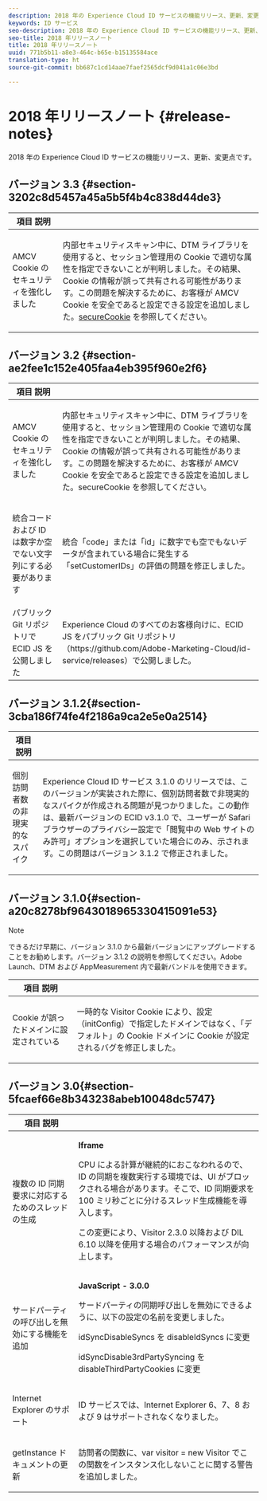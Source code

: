 ```yaml
---
description: 2018 年の Experience Cloud ID サービスの機能リリース、更新、変更点です。
keywords: ID サービス
seo-description: 2018 年の Experience Cloud ID サービスの機能リリース、更新、変更点です。
seo-title: 2018 年リリースノート
title: 2018 年リリースノート
uuid: 771b5b11-a8e3-464c-b65e-b15135584ace
translation-type: ht
source-git-commit: bb687c1cd14aae7faef2565dcf9d041a1c06e3bd

---
```



# 2018 年リリースノート {#release-notes}

2018 年の Experience Cloud ID サービスの機能リリース、更新、変更点です。

## バージョン 3.3 {#section-3202c8d5457a45a5b5f4b4c838d44de3}

<table id="table_201417BD540E4EE69911AABE9BF77509"> 
 <thead> 
  <tr> 
   <th colname="col1" class="entry"> 項目 説明 </th> 
   <th colname="col2" class="entry"> </th> 
  </tr>
 </thead>
 <tbody> 
  <tr> 
   <td colname="col1"> <p>AMCV Cookie のセキュリティを強化しました </p> </td> 
   <td colname="col2"> <p>内部セキュリティスキャン中に、DTM ライブラリを使用すると、セッション管理用の Cookie で適切な属性を指定できないことが判明しました。その結果、Cookie の情報が誤って共有される可能性があります。この問題を解決するために、お客様が AMCV Cookie を安全であると設定できる設定を追加しました。<a href="https://marketing.adobe.com/resources/help/ja_JP/mcvid/mcvid-securecookie.html" format="https" scope="external">secureCookie</a> を参照してください。 </p> </td> 
  </tr> 
 </tbody> 
</table>

## バージョン 3.2 {#section-ae2fee1c152e405faa4eb395f960e2f6}

<table id="table_6546F5C74E4742E4B5E9793BCEAB66FA"> 
 <thead> 
  <tr> 
   <th colname="col1" class="entry"> 項目 説明 </th> 
   <th colname="col2" class="entry"> </th> 
  </tr>
 </thead>
 <tbody> 
  <tr> 
   <td colname="col1"> <p>AMCV Cookie のセキュリティを強化しました </p> </td> 
   <td colname="col2"> <p>内部セキュリティスキャン中に、DTM ライブラリを使用すると、セッション管理用の Cookie で適切な属性を指定できないことが判明しました。その結果、Cookie の情報が誤って共有される可能性があります。この問題を解決するために、お客様が AMCV Cookie を安全であると設定できる設定を追加しました。secureCookie を参照してください。 </p> </td> 
  </tr> 
  <tr> 
   <td colname="col1"> <p>統合コードおよび ID は数字か空でない文字列にする必要があります </p> </td> 
   <td colname="col2"> <p>統合「code」または「id」に数字でも空でもないデータが含まれている場合に発生する「setCustomerIDs」の評価の問題を修正しました。 </p> </td> 
  </tr> 
  <tr> 
   <td colname="col1"> パブリック Git リポジトリで ECID JS を公開しました </td> 
   <td colname="col2"> Experience Cloud のすべてのお客様向けに、ECID JS をパブリック Git リポジトリ（https://github.com/Adobe-Marketing-Cloud/id-service/releases）で公開しました。 </td> 
  </tr> 
 </tbody> 
</table>

## バージョン 3.1.2{#section-3cba186f74fe4f2186a9ca2e5e0a2514}

<table id="table_9FA4E20C996746A2A4219C9A0F759AD1"> 
 <thead> 
  <tr> 
   <th colname="col1" class="entry"> 項目 説明 </th> 
   <th colname="col2" class="entry"> </th> 
  </tr>
 </thead>
 <tbody> 
  <tr> 
   <td colname="col1"> <p>個別訪問者数の非現実的なスパイク </p> </td> 
   <td colname="col2"> <p>Experience Cloud ID サービス 3.1.0 のリリースでは、このバージョンが実装された際に、個別訪問者数で非現実的なスパイクが作成される問題が見つかりました。この動作は、最新バージョンの ECID v3.1.0 で、ユーザーが Safari ブラウザーのプライバシー設定で「閲覧中の Web サイトのみ許可」オプションを選択していた場合にのみ、示されます。この問題はバージョン 3.1.2 で修正されました。 </p> </td> 
  </tr> 
 </tbody> 
</table>

## バージョン 3.1.0{#section-a20c8278bf9643018965330415091e53}

>[!NOTE]
>
>できるだけ早期に、バージョン 3.1.0 から最新バージョンにアップグレードすることをお勧めします。バージョン 3.1.2 の説明を参照してください。Adobe Launch、DTM および AppMeasurement 内で最新バンドルを使用できます。

<table id="table_512039AFC4D34038B8F116B71EEEE7F6"> 
 <thead> 
  <tr> 
   <th colname="col1" class="entry"> 項目 説明 </th> 
   <th colname="col2" class="entry"> </th> 
  </tr>
 </thead>
 <tbody> 
  <tr> 
   <td colname="col1"> <p>Cookie が誤ったドメインに設定されている </p> </td> 
   <td colname="col2"> <p>一時的な Visitor Cookie により、設定（initConfig）で指定したドメインではなく、「デフォルト」の Cookie ドメインに Cookie が設定されるバグを修正しました。 </p> </td> 
  </tr> 
 </tbody> 
</table>

## バージョン 3.0{#section-5fcaef66e8b343238abeb10048dc5747}

<table id="table_7E9224D6CC924A2DB5119171C9DC5443"> 
 <thead> 
  <tr> 
   <th colname="col1" class="entry"> 項目 説明 </th> 
   <th colname="col2" class="entry"> </th> 
  </tr>
 </thead>
 <tbody> 
  <tr> 
   <td colname="col1"> <p>複数の ID 同期要求に対応するためのスレッドの生成 </p> </td> 
   <td colname="col2"> <p><b>Iframe</b> </p> <p>CPU による計算が継続的におこなわれるので、ID の同期を複数実行する環境では、UI がブロックされる場合があります。そこで、ID 同期要求を 100 ミリ秒ごとに分けるスレッド生成機能を導入します。 </p> <p>この変更により、Visitor 2.3.0 以降および DIL 6.10 以降を使用する場合のパフォーマンスが向上します。 </p> </td> 
  </tr> 
  <tr> 
   <td colname="col1"> サードパーティの呼び出しを無効にする機能を追加 </td> 
   <td colname="col2"> <p><b>JavaScript - 3.0.0</b> </p> <p>サードパーティの同期呼び出しを無効にできるように、以下の設定の名前を変更しました。 </p> <p>idSyncDisableSyncs を disableIdSyncs に変更 </p> <p>idSyncDisable3rdPartySyncing を disableThirdPartyCookies に変更 </p> </td> 
  </tr> 
  <tr> 
   <td colname="col1"> <p>Internet Explorer のサポート </p> </td> 
   <td colname="col2"> <p>ID サービスでは、Internet Explorer 6、7、8 および 9 はサポートされなくなりました。 </p> </td> 
  </tr> 
  <tr> 
   <td colname="col1"> <p>getInstance ドキュメントの更新 </p> </td> 
   <td colname="col2"> <p>訪問者の関数に、var visitor = new Visitor でこの関数をインスタンス化しないことに関する警告を追加しました。 </p> </td> 
  </tr> 
 </tbody> 
</table>

